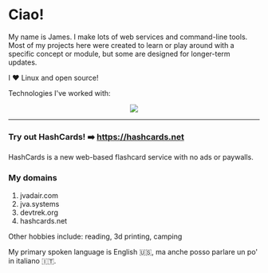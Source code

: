 # Ciao!

My name is James. I make lots of web services and command-line tools. Most of my projects here were created to learn or play around with a specific concept or module, but some are designed for longer-term updates.

I :heart: Linux and open source!

Technologies I've worked with:

<p align="center">
  <img src="https://skillicons.dev/icons?i=git,py,cpp,java,linux,flask,html,css,javascript,jquery,bash,cloudflare,discord,bots,gcp,github,gitlab,godot,md,raspberrypi,replit,stackoverflow,vscode,idea," />
</p>

---

### Try out HashCards! :arrow_right: https://hashcards.net

HashCards is a new web-based flashcard service with no ads or paywalls.

### My domains
1. jvadair.com
2. jva.systems
3. devtrek.org
5. hashcards.net

Other hobbies include: reading, 3d printing, camping

My primary spoken language is English 🇺🇸, ma anche posso parlare un po' in italiano 🇮🇹.
